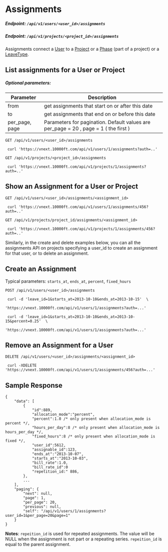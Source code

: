 # Assignments

##### Endpoint: `/api/v1/users/<user_id>/assignments`
##### Endpoint: `/api/v1/projects/<project_id>/assignments`

Assignments connect a [User](users.md) to a [Project](projects.md) or a [Phase](phases.md) (part of a project) or a [LeaveType](leave-types).

## List assignments for a User or Project

##### Optional parameters:

| **Parameter** | **Description** |
| ------------- | --------------- |
| from |  get assignments that start on or after this date |
| to |  get assignments that end on or before this date |
| per_page, page |  Parameters for pagination. Default values are per_page = 20 , page = 1 ( the first ) |

```
GET /api/v1/users/<user_id>/assignments

 curl 'https://vnext.10000ft.com/api/v1/users/1/assignments?auth=..'
```

```
GET /api/v1/projects/<project_id>/assignments

 curl 'https://vnext.10000ft.com/api/v1/projects/1/assignments?auth=..'
```

## Show an Assignment for a User or Project

```
GET /api/v1/users/<user_id>/assignments/<assignment_id>

 curl 'https://vnext.10000ft.com/api/v1/users/1/assignments/456?auth=..'
```

```
GET /api/v1/projects/project_id/assignments/<assignment_id>

 curl 'https://vnext.10000ft.com/api/v1/projects/1/assignments/456?auth=..'
```

Similarly, in the create and delete examples below, you can all the assignments API on projects specifying a user_id to create an assignment for that user, or to delete an assignment.

## Create an Assignment

Typical parameters: `starts_at`, `ends_at`, `percent`, `fixed_hours`

```
POST /api/v1/users/<user_id>/assignments

 curl -d 'leave_id=1&starts_at=2013-10-10&ends_at=2013-10-15'  \
                 'https://vnext.10000ft.com/api/v1/users/1/assignments?auth=...'

 curl -d 'leave_id=1&starts_at=2013-10-10&ends_at=2013-10-15&percent=0.25'  \
                 'https://vnext.10000ft.com/api/v1/users/1/assignments?auth=...'
```

## Remove an Assignment for a User

```
DELETE /api/v1/users/<user_id>/assignments/<assignment_id>

 curl -XDELETE 'https://vnext.10000ft.com/api/v1/users/1/assignments/456?auth=...'
```

## Sample Response

```
{
    "data": [
        {
            "id":889,
            "allocation_mode":"percent",
            "percent":1.0 /* only present when allocation_mode is percent */,
            "hours_per_day":8 /* only present when allocation_mode is hours_per_day */,
            "fixed_hours":8 /* only present when allocation_mode is fixed */,
            "user_id":5612,
            "assignable_id":123,
            "ends_at":"2013-10-07",
            "starts_at":"2013-10-03",
            "bill_rate":1.0,
            "bill_rate_id":0
            "repetition_id:" 886,
        },
        ...
    ],
    "paging": {
        "next": null,
        "page": 1,
        "per_page": 20,
        "previous": null,
        "self": "/api/v1/users/1/assignments?user_id=1&per_page=20&page=1"
    }
}
```

**Notes**: `repeition_id` is used for repeated assignments. The value will be NULL when the assignment is not part or a repeating series. `repeition_id` is equal to the parent assignment.
